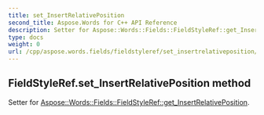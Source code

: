```yaml
---
title: set_InsertRelativePosition
second_title: Aspose.Words for C++ API Reference
description: Setter for Aspose::Words::Fields::FieldStyleRef::get_InsertRelativePosition. 
type: docs
weight: 0
url: /cpp/aspose.words.fields/fieldstyleref/set_insertrelativeposition/
---
```

## FieldStyleRef.set_InsertRelativePosition method


Setter for [Aspose::Words::Fields::FieldStyleRef::get_InsertRelativePosition](./get_insertrelativeposition/).

